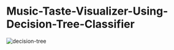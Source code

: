 # Music-Taste-Visualizer-Using-Decision-Tree-Classifier
![decision-tree](https://github.com/aerraj/musicviz/assets/61013804/3395d1b1-06db-473a-a9a9-c622463401ab)
